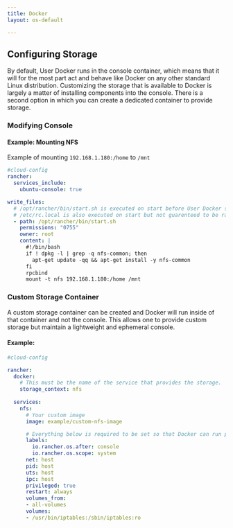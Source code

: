 ```yaml
---
title: Docker
layout: os-default

---
```


## Configuring Storage

By default, User Docker runs in the console container, which means that it will for the most part act and behave like Docker on any other standard Linux distribution. Customizing the storage that is available to Docker is largely a matter of installing components into the console. There is a second option in which you can create a dedicated container to provide storage.

### Modifying Console

#### Example: Mounting NFS

Example of mounting `192.168.1.180:/home` to `/mnt`

```yaml
#cloud-config
rancher:
  services_include:
    ubuntu-console: true

write_files:
  # /opt/rancher/bin/start.sh is executed on start before User Docker starts
  # /etc/rc.local is also executed on start but not guarenteed to be ran before User Docker
  - path: /opt/rancher/bin/start.sh
    permissions: "0755"
    owner: root
    content: |
      #!/bin/bash
      if ! dpkg -l | grep -q nfs-common; then
        apt-get update -qq && apt-get install -y nfs-common
      fi
      rpcbind
      mount -t nfs 192.168.1.180:/home /mnt
```

### Custom Storage Container

A custom storage container can be created and Docker will run inside of that container and not the console.  This allows one to provide custom storage but maintain a lightweight and ephemeral console.

#### Example:

```yaml
#cloud-config

rancher:
  docker:
    # This must be the name of the service that provides the storage.  Docker will run this container.
    storage_context: nfs
    
  services:
    nfs:
      # Your custom image
      image: example/custom-nfs-image

      # Everything below is required to be set so that Docker can run properly
      labels:
        io.rancher.os.after: console
        io.rancher.os.scope: system
      net: host
      pid: host
      uts: host
      ipc: host
      privileged: true
      restart: always
      volumes_from:
      - all-volumes
      volumes:
      - /usr/bin/iptables:/sbin/iptables:ro
```
